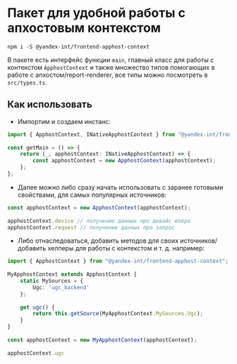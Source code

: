 # Пакет для удобной работы с апхостовым контекстом

`npm i -S @yandex-int/frontend-apphost-context`

В пакете есть интерфейс функции `main`, главный класс для работы с контекстом `ApphostContext`
и также множество типов помогающих в работе с апхостом/report-renderer, все типы можно посмотреть в `src/types.ts`.

## Как использовать

- Импортим и создаем инстанс:
```ts
import { ApphostContext, INativeApphostContext } from "@yandex-int/frontend-apphost-context";
    
const getMain = () => {
    return (_, apphostContext: INativeApphostContext) => {
        const apphostContext = new ApphostContext(apphostContext);
    };
};
```
- Далее можно либо сразу начать использовать с заранее готовыми свойствами, для самых популярных источников:
```ts
const apphostContext = new ApphostContext(apphostContext);
    
apphostContext.device // получение данных про девайс юзера
apphostContext.request // получение данных про запрос

```
- Либо отнаследоваться, добавить методов для своих источников/добавить хелперы для работы с контекстом и т. д. например:
```ts
import { ApphostContext } from "@yandex-int/frontend-apphost-context";
    
MyApphostContext extends ApphostContext {
    static MySources = {
        Ugc: 'ugc_backend'
    };
    
    get ugc() {
        return this.getSource(MyApphostContext.MySources.Ugc);
    }
}
    
const apphostContext = new MyApphostContext(apphostContext);
    
apphostContext.ugc

```
